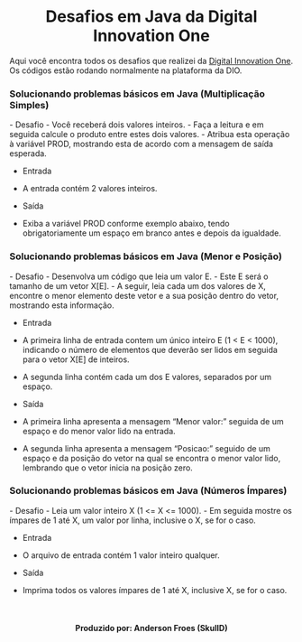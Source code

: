 <!--About session-->
<h1 align="center">Desafios em Java da Digital Innovation One</h1>

Aqui você encontra todos os desafios que realizei da [Digital Innovation One](https://digitalinnovation.one/).<br>
Os códigos estão rodando normalmente na plataforma da DIO.

<h3>Solucionando problemas básicos em Java (Multiplicação Simples)</h3>
- Desafio
- Você receberá dois valores inteiros. 
- Faça a leitura e em seguida calcule o produto entre estes dois valores. 
- Atribua esta operação à variável PROD, mostrando esta de acordo com a mensagem de saída esperada.   

- Entrada
- A entrada contém 2 valores inteiros.

- Saída
- Exiba a variável PROD conforme exemplo abaixo, tendo obrigatoriamente um espaço em branco antes e depois da igualdade.

<h3>Solucionando problemas básicos em Java (Menor e Posição)</h3>
- Desafio
- Desenvolva um código que leia um valor E. 
- Este E será o tamanho de um vetor X[E]. 
- A seguir, leia cada um dos valores de X, encontre o menor elemento deste vetor e a sua posição dentro do vetor, mostrando esta informação.

- Entrada
- A primeira linha de entrada contem um único inteiro E (1 < E < 1000), indicando o número de elementos que deverão ser lidos em seguida para o vetor X[E] de inteiros. 
- A segunda linha contém cada um dos E valores, separados por um espaço.

- Saída
- A primeira linha apresenta a mensagem “Menor valor:” seguida de um espaço e do menor valor lido na entrada. 
- A segunda linha apresenta a mensagem “Posicao:” seguido de um espaço e da posição do vetor na qual se encontra o menor valor lido, lembrando que o vetor inicia na posição zero.

<h3>Solucionando problemas básicos em Java (Números Ímpares)</h3>
- Desafio
- Leia um valor inteiro X (1 <= X <= 1000). 
- Em seguida mostre os ímpares de 1 até X, um valor por linha, inclusive o X, se for o caso.

- Entrada
- O arquivo de entrada contém 1 valor inteiro qualquer.

- Saída
- Imprima todos os valores ímpares de 1 até X, inclusive X, se for o caso.

<!--Bottom session-->
<br><h4 align=center>Produzido por: Anderson Froes (SkullD)</h4>
